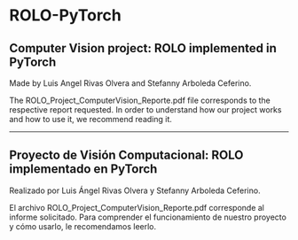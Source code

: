 # ROLO-PyTorch
## Computer Vision project: ROLO implemented in PyTorch

Made by Luis Angel Rivas Olvera and Stefanny Arboleda Ceferino.

The ROLO_Project_ComputerVision_Reporte.pdf file corresponds to the respective report requested.
In order to understand how our project works and how to use it, we recommend reading it.

---------------------------------------------------------------------------------------------

## Proyecto de Visión Computacional: ROLO implementado en PyTorch

Realizado por Luis Ángel Rivas Olvera y Stefanny Arboleda Ceferino.

El archivo ROLO_Project_ComputerVision_Reporte.pdf corresponde al informe solicitado.
Para comprender el funcionamiento de nuestro proyecto y cómo usarlo, le recomendamos leerlo.
